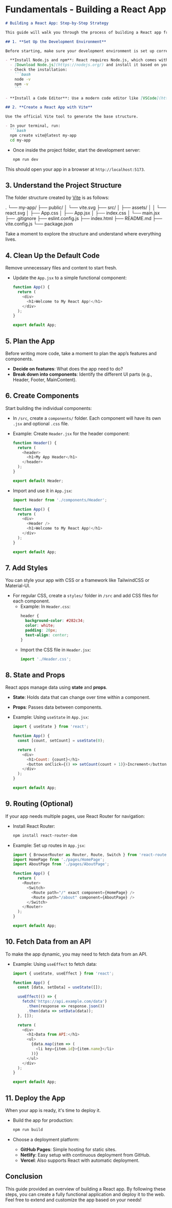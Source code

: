 # Fundamentals - Building a React App

```markdown
# Building a React App: Step-by-Step Strategy

This guide will walk you through the process of building a React app from scratch. By the end, you'll have a fully functional React application.

## 1. **Set Up the Development Environment**

Before starting, make sure your development environment is set up correctly.

- **Install Node.js and npm**: React requires Node.js, which comes with npm (Node Package Manager).
  - [Download Node.js](https://nodejs.org/) and install it based on your operating system.
  - Check the installation:  
    ```bash
    node -v
    npm -v
    ```

- **Install a Code Editor**: Use a modern code editor like [VSCode](https://code.visualstudio.com/).

## 2. **Create a React App with Vite**

Use the official Vite tool to generate the base structure.

- In your terminal, run:
  ```bash
  npm create vite@latest my-app
  cd my-app
  ```

- Once inside the project folder, start the development server:

  ```bash
  npm run dev
  ```

This should open your app in a browser at `http://localhost:5173`.

## 3. **Understand the Project Structure**

The folder structure created by [Vite](https://vite.dev/guide/) is as follows:

.
└── my-app/
    ├── public/
    │   └── vite.svg
    ├── src/
    │   ├── assets/
    │   │   └── react.svg
    │   ├── App.css
    │   ├── App.jsx
    │   ├── index.css
    │   └── main.jsx
    ├── .gitignore
    ├── eslint.config.js
    ├── index.html
    ├── README.md
    ├── vite.config.js
    └── package.json
  
Take a moment to explore the structure and understand where everything lives.

## 4. **Clean Up the Default Code**

Remove unnecessary files and content to start fresh.

- Update the `App.jsx` to a simple functional component:
  ```javascript
  function App() {
    return (
      <div>
        <h1>Welcome to My React App!</h1>
      </div>
    );
  }

  export default App;
  ```

## 5. **Plan the App**

Before writing more code, take a moment to plan the app’s features and components.

- **Decide on features**: What does the app need to do?
- **Break down into components**: Identify the different UI parts (e.g., Header, Footer, MainContent).

## 6. **Create Components**

Start building the individual components:

- In `/src`, create a `components/` folder. Each component will have its own `.jsx` and optional `.css` file.

- Example: Create `Header.jsx` for the header component:
  ```javascript
  function Header() {
    return (
      <header>
        <h1>My App Header</h1>
      </header>
    );
  }

  export default Header;
  ```

- Import and use it in `App.jsx`:
  ```javascript
  import Header from './components/Header';

  function App() {
    return (
      <div>
        <Header />
        <h1>Welcome to My React App!</h1>
      </div>
    );
  }

  export default App;
  ```

## 7. **Add Styles**

You can style your app with CSS or a framework like TailwindCSS or Material-UI.

- For regular CSS, create a `styles/` folder in `/src` and add CSS files for each component.
  - Example: In `Header.css`:
    ```css
    header {
      background-color: #282c34;
      color: white;
      padding: 20px;
      text-align: center;
    }
    ```
  - Import the CSS file in `Header.jsx`:
    ```javascript
    import './Header.css';
    ```

## 8. **State and Props**

React apps manage data using **state** and **props**.

- **State**: Holds data that can change over time within a component.
- **Props**: Passes data between components.

- Example: Using `useState` in `App.jsx`:
  ```javascript
  import { useState } from 'react';

  function App() {
    const [count, setCount] = useState(0);

    return (
      <div>
        <h1>Count: {count}</h1>
        <button onClick={() => setCount(count + 1)}>Increment</button>
      </div>
    );
  }

  export default App;
  ```

## 9. **Routing (Optional)**

If your app needs multiple pages, use React Router for navigation:

- Install React Router:
  ```bash
  npm install react-router-dom
  ```

- Example: Set up routes in `App.jsx`:
  ```javascript
  import { BrowserRouter as Router, Route, Switch } from 'react-router-dom';
  import HomePage from './pages/HomePage';
  import AboutPage from './pages/AboutPage';

  function App() {
    return (
      <Router>
        <Switch>
          <Route path="/" exact component={HomePage} />
          <Route path="/about" component={AboutPage} />
        </Switch>
      </Router>
    );
  }

  export default App;
  ```

## 10. **Fetch Data from an API**

To make the app dynamic, you may need to fetch data from an API.

- Example: Using `useEffect` to fetch data:
  ```javascript
  import { useState, useEffect } from 'react';

  function App() {
    const [data, setData] = useState([]);

    useEffect(() => {
      fetch('https://api.example.com/data')
        .then(response => response.json())
        .then(data => setData(data));
    }, []);

    return (
      <div>
        <h1>Data from API:</h1>
        <ul>
          {data.map(item => (
            <li key={item.id}>{item.name}</li>
          ))}
        </ul>
      </div>
    );
  }

  export default App;
  ```

## 11. **Deploy the App**

When your app is ready, it's time to deploy it.

- Build the app for production:
  ```bash
  npm run build
  ```

- Choose a deployment platform:
  - **GitHub Pages**: Simple hosting for static sites.
  - **Netlify**: Easy setup with continuous deployment from GitHub.
  - **Vercel**: Also supports React with automatic deployment.

## Conclusion

This guide provided an overview of building a React app. By following these steps, you can create a fully functional application and deploy it to the web. Feel free to extend and customize the app based on your needs!
